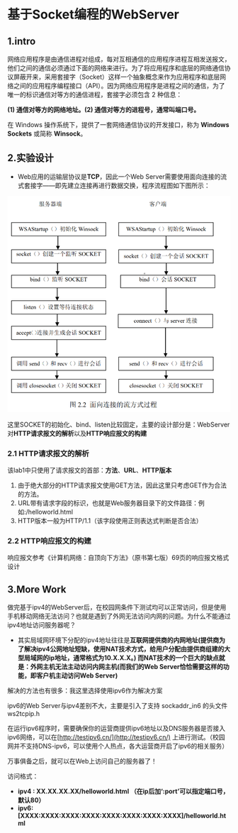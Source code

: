 # 基于Socket编程的WebServer

## 1.intro

网络应用程序是由通信进程对组成，每对互相通信的应用程序进程互相发送报文，他们之间的通信必须通过下面的网络来进行。为了将应用程序和底层的网络通信协议屏蔽开来，采用套接字（Socket）这样一个抽象概念来作为应用程序和底层网络之间的应用程序编程接口（API）。因为网络应用程序是进程之间的通信，为了唯一的标识通信对等方的通信进程，套接字必须包含 2 种信息：

**(1) 通信对等方的网络地址。(2) 通信对等方的进程号，通常叫端口号。**

在 Windows 操作系统下，提供了一套网络通信协议的开发接口，称为 **Windows Sockets** 或简称 **Winsock**。

## 2.实验设计

- Web应用的运输层协议是**TCP**，因此一个Web Server需要使用面向连接的流式套接字——即先建立连接再进行数据交换，程序流程图如下图所示：

![](流式套接字流程图.png)

这里SOCKET的初始化、bind、listen比较固定，主要的设计部分是：WebServer对**HTTP请求报文的解析**以及**HTTP响应报文的构建**

### 2.1  **HTTP请求报文的解析**

该lab1中只使用了请求报文的首部：**方法**、**URL**、**HTTP版本**

1. 由于绝大部分的HTTP请求报文使用GET方法，因此这里只考虑GET作为合法的方法。
2. URL带有请求字段的标识，也就是Web服务器目录下的文件路径：例如:/helloworld.html
3. HTTP版本一般为HTTP/1.1（该字段使用正则表达式判断是否合法）

### 2.2  **HTTP响应报文的构建**

响应报文参考《计算机网络：自顶向下方法》（原书第七版）69页的响应报文格式设计

## 3.More Work

做完基于ipv4的WebServer后，在校园网条件下测试均可以正常访问，但是使用手机移动网络无法访问？也就是遇到了外网无法访问内网的问题。为什么不能通过ipv4地址访问服务器呢？

- 其实局域网环境下分配的ipv4地址往往是**互联网提供商的内网地址(提供商为了解决ipv4公网地址短缺，使用NAT技术方式，给用户分配由提供商组建的大型局域网的ip地址，通常格式为10.X.X.X。) 而NAT技术的一个巨大的缺点就是：外网主机无法主动访问内网主机(而我们的Web Server恰恰需要这样的功能，即客户机主动访问Web Server)**

解决的方法也有很多：我这里选择使用ipv6作为解决方案

ipv6的Web Server与ipv4差别不大，主要是引入了支持 sockaddr_in6 的头文件 ws2tcpip.h

在运行ipv6程序时，需要确保你的运营商提供ipv6地址以及DNS服务器是否接入ipv6网络，可以在[http://testipv6.cn/](http://testipv6.cn/) 上进行测试。（校园网并不支持DNS-ipv6，可以使用个人热点，各大运营商开启了ipv6的相关服务）

万事俱备之后，就可以在Web上访问自己的服务器了！

访问格式：

- ************************************ipv4 : XX.XX.XX.XX/helloworld.html  （在ip后加‘:port’可以指定端口号，默认80）************************************
- **************ipv6:[XXXX:XXXX:XXXX:XXXX:XXXX:XXXX:XXXX:XXXX]/helloworld.html**************
